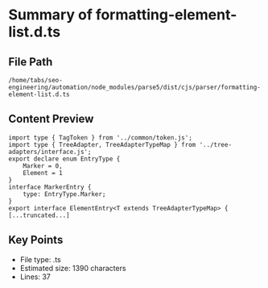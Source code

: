 # Summary of formatting-element-list.d.ts
  
## File Path
`/home/tabs/seo-engineering/automation/node_modules/parse5/dist/cjs/parser/formatting-element-list.d.ts`

## Content Preview
```
import type { TagToken } from '../common/token.js';
import type { TreeAdapter, TreeAdapterTypeMap } from '../tree-adapters/interface.js';
export declare enum EntryType {
    Marker = 0,
    Element = 1
}
interface MarkerEntry {
    type: EntryType.Marker;
}
export interface ElementEntry<T extends TreeAdapterTypeMap> {
[...truncated...]
```

## Key Points
- File type: .ts
- Estimated size: 1390 characters
- Lines: 37
